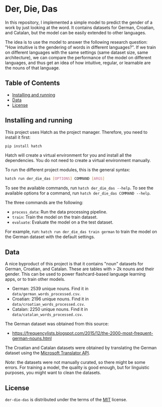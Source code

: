 # Der, Die, Das

In this repository, I implemented a simple model to predict the gender of a work by just looking at the word. It contains datasets for German, Croatian, and Catalan, but the model can be easily extended to other languages.

The idea is to use the model to answer the following research question: "How intuitive is the gendering of words in different languages?". If we train on different languages with the same settings (same dataset size, same architecture), we can compare the performance of the model on different languages, and thus get an idea of how intuitive, regular, or learnable are the nouns of that language. 

## Table of Contents

- [Installing and running](#installing-and-running)
- [Data](#data)
- [License](#license)

## Installing and running

This project uses Hatch as the project manager. Therefore, you need to install it first:

```bash
pip install hatch
```

Hatch will create a virtual environment for you and install all the dependencies. You do not need to create a virtual environment manually.

To run the different project modules, this is the general syntax:
    
```bash
hatch run der_die_das [OPTIONS] COMMAND [ARGS]
```

To see the available commands, run ``hatch der_die_das --help``. To see the available options for a command, run ``hatch der_die_das COMMAND --help``.

The three commands are the following:
- ``process_data``: Run the data processing pipeline.
- ``train``: Train the model on the train dataset.
- ``evaluate``: Evaluate the model on a the test dataset.

For example, run: ``hatch run der_die_das train german`` to train the model on the German dataset with the default settings.


## Data
A nice byproduct of this project is that it contains "noun" datasets for German, Croatian, and Catalan. These are tables with > 2k nouns and their gender. This can be used to power flashcard-based language learning apps, or to train other models.

- German: 2539 unique nouns. Find it in ``data/german_words_processed.csv``.
- Croatian: 2196 unique nouns. Find it in ``data/croatian_words_processed.csv``.
- Catalan: 2250 unique nouns. Find it in ``data/catalan_words_processed.csv``.

The German dataset was obtained from this source:
- https://frequencylists.blogspot.com/2015/12/the-2000-most-frequent-german-nouns.html

The Croatian and Catalan datasets were obtained by translating the German dataset using the [Microsoft Translator API](https://www.microsoft.com/en-us/translator).

_Note_: the datasets were not manually curated, so there might be some errors. For training a model, the quality is good enough, but for linguistic purposes, you might want to clean the datasets.

## License

`der-die-das` is distributed under the terms of the [MIT](https://spdx.org/licenses/MIT.html) license.
